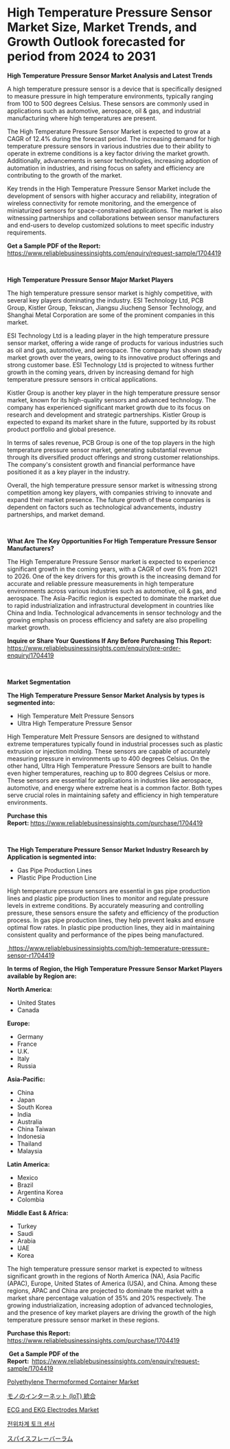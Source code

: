 <p><h1>High Temperature Pressure Sensor Market Size, Market Trends, and Growth Outlook forecasted for period from 2024 to 2031</h1></p><p><strong>High Temperature Pressure Sensor Market Analysis and Latest Trends</strong></p>
<p><p>A high temperature pressure sensor is a device that is specifically designed to measure pressure in high temperature environments, typically ranging from 100 to 500 degrees Celsius. These sensors are commonly used in applications such as automotive, aerospace, oil & gas, and industrial manufacturing where high temperatures are present.</p><p>The High Temperature Pressure Sensor Market is expected to grow at a CAGR of 12.4% during the forecast period. The increasing demand for high temperature pressure sensors in various industries due to their ability to operate in extreme conditions is a key factor driving the market growth. Additionally, advancements in sensor technologies, increasing adoption of automation in industries, and rising focus on safety and efficiency are contributing to the growth of the market.</p><p>Key trends in the High Temperature Pressure Sensor Market include the development of sensors with higher accuracy and reliability, integration of wireless connectivity for remote monitoring, and the emergence of miniaturized sensors for space-constrained applications. The market is also witnessing partnerships and collaborations between sensor manufacturers and end-users to develop customized solutions to meet specific industry requirements.</p></p>
<p><strong>Get a Sample PDF of the Report:&nbsp;</strong> <a href="https://www.reliablebusinessinsights.com/enquiry/request-sample/1704419">https://www.reliablebusinessinsights.com/enquiry/request-sample/1704419</a></p>
<p>&nbsp;</p>
<p><strong>High Temperature Pressure Sensor Major Market Players</strong></p>
<p><p>The high temperature pressure sensor market is highly competitive, with several key players dominating the industry. ESI Technology Ltd, PCB Group, Kistler Group, Tekscan, Jiangsu Jiucheng Sensor Technology, and Shanghai Metal Corporation are some of the prominent companies in this market.</p><p>ESI Technology Ltd is a leading player in the high temperature pressure sensor market, offering a wide range of products for various industries such as oil and gas, automotive, and aerospace. The company has shown steady market growth over the years, owing to its innovative product offerings and strong customer base. ESI Technology Ltd is projected to witness further growth in the coming years, driven by increasing demand for high temperature pressure sensors in critical applications.</p><p>Kistler Group is another key player in the high temperature pressure sensor market, known for its high-quality sensors and advanced technology. The company has experienced significant market growth due to its focus on research and development and strategic partnerships. Kistler Group is expected to expand its market share in the future, supported by its robust product portfolio and global presence.</p><p>In terms of sales revenue, PCB Group is one of the top players in the high temperature pressure sensor market, generating substantial revenue through its diversified product offerings and strong customer relationships. The company's consistent growth and financial performance have positioned it as a key player in the industry.</p><p>Overall, the high temperature pressure sensor market is witnessing strong competition among key players, with companies striving to innovate and expand their market presence. The future growth of these companies is dependent on factors such as technological advancements, industry partnerships, and market demand.</p></p>
<p>&nbsp;</p>
<p><strong>What Are The Key Opportunities For High Temperature Pressure Sensor Manufacturers?</strong></p>
<p><p>The High Temperature Pressure Sensor market is expected to experience significant growth in the coming years, with a CAGR of over 6% from 2021 to 2026. One of the key drivers for this growth is the increasing demand for accurate and reliable pressure measurements in high temperature environments across various industries such as automotive, oil & gas, and aerospace. The Asia-Pacific region is expected to dominate the market due to rapid industrialization and infrastructural development in countries like China and India. Technological advancements in sensor technology and the growing emphasis on process efficiency and safety are also propelling market growth.</p></p>
<p><strong>Inquire or Share Your Questions If Any Before Purchasing This Report:</strong> <a href="https://www.reliablebusinessinsights.com/enquiry/pre-order-enquiry/1704419">https://www.reliablebusinessinsights.com/enquiry/pre-order-enquiry/1704419</a></p>
<p>&nbsp;</p>
<p><strong>Market Segmentation</strong></p>
<p><strong>The High Temperature Pressure Sensor Market Analysis by types is segmented into:</strong></p>
<p><ul><li>High Temperature Melt Pressure Sensors</li><li>Ultra High Temperature Pressure Sensor</li></ul></p>
<p><p>High Temperature Melt Pressure Sensors are designed to withstand extreme temperatures typically found in industrial processes such as plastic extrusion or injection molding. These sensors are capable of accurately measuring pressure in environments up to 400 degrees Celsius. On the other hand, Ultra High Temperature Pressure Sensors are built to handle even higher temperatures, reaching up to 800 degrees Celsius or more. These sensors are essential for applications in industries like aerospace, automotive, and energy where extreme heat is a common factor. Both types serve crucial roles in maintaining safety and efficiency in high temperature environments.</p></p>
<p><strong>Purchase this Report:&nbsp;</strong><a href="https://www.reliablebusinessinsights.com/purchase/1704419">https://www.reliablebusinessinsights.com/purchase/1704419</a></p>
<p>&nbsp;</p>
<p><strong>The High Temperature Pressure Sensor Market Industry Research by Application is segmented into:</strong></p>
<p><ul><li>Gas Pipe Production Lines</li><li>Plastic Pipe Production Line</li></ul></p>
<p><p>High temperature pressure sensors are essential in gas pipe production lines and plastic pipe production lines to monitor and regulate pressure levels in extreme conditions. By accurately measuring and controlling pressure, these sensors ensure the safety and efficiency of the production process. In gas pipe production lines, they help prevent leaks and ensure optimal flow rates. In plastic pipe production lines, they aid in maintaining consistent quality and performance of the pipes being manufactured.</p></p>
<p><a href="https://www.reliablebusinessinsights.com/high-temperature-pressure-sensor-r1704419">&nbsp;https://www.reliablebusinessinsights.com/high-temperature-pressure-sensor-r1704419</a></p>
<p><strong>In terms of Region, the High Temperature Pressure Sensor Market Players available by Region are:</strong></p>
<p>
    <p> <strong> North America: </strong>
        <ul>
            <li>United States</li>
            <li>Canada</li>
        </ul>
        </p> 
    <p> <strong> Europe: </strong>
        <ul>
            <li>Germany</li>
            <li>France</li>
            <li>U.K.</li>
            <li>Italy</li>
            <li>Russia</li>
        </ul>
        </p> 
    <p> <strong> Asia-Pacific: </strong>
        <ul>
            <li>China</li>
            <li>Japan</li>
            <li>South Korea</li>
            <li>India</li>
            <li>Australia</li>
            <li>China Taiwan</li>
            <li>Indonesia</li>
            <li>Thailand</li>
            <li>Malaysia</li>
        </ul>
        </p> 
    <p> <strong> Latin America: </strong>
        <ul>
            <li>Mexico</li>
            <li>Brazil</li>
            <li>Argentina Korea</li>
            <li>Colombia</li>
        </ul>
        </p> 
    <p> <strong> Middle East & Africa: </strong>
        <ul>
            <li>Turkey</li>
            <li>Saudi</li>
            <li>Arabia</li>
            <li>UAE</li>
            <li>Korea</li>
        </ul>
    </p>
    </p>
<p><p>The high temperature pressure sensor market is expected to witness significant growth in the regions of North America (NA), Asia Pacific (APAC), Europe, United States of America (USA), and China. Among these regions, APAC and China are projected to dominate the market with a market share percentage valuation of 35% and 20% respectively. The growing industrialization, increasing adoption of advanced technologies, and the presence of key market players are driving the growth of the high temperature pressure sensor market in these regions.</p></p>
<p><strong>Purchase this Report: </strong><a href="https://www.reliablebusinessinsights.com/purchase/1704419">https://www.reliablebusinessinsights.com/purchase/1704419</a></p>
<p>&nbsp;<strong>Get a Sample PDF of the Report:&nbsp;&nbsp;</strong><a href="https://www.reliablebusinessinsights.com/enquiry/request-sample/1704419">https://www.reliablebusinessinsights.com/enquiry/request-sample/1704419</a></p>
<p><strong></strong></p>
<p><p><a href="https://github.com/DeonteStanton2023/Market-Research-Report-List-1/blob/main/polyethylene-thermoformed-container-market.md">Polyethylene Thermoformed Container Market</a></p><p><a href="https://medium.com/@bl2501989/%E3%82%A4%E3%83%B3%E3%82%BF%E3%83%BC%E3%83%8D%E3%83%83%E3%83%88-%E3%82%AA%E3%83%96-%E3%82%B7%E3%83%B3%E3%82%B0%E3%82%B9-iot-%E3%82%A4%E3%83%B3%E3%83%86%E3%82%B0%E3%83%AC%E3%83%BC%E3%82%B7%E3%83%A7%E3%83%B3%E5%B8%82%E5%A0%B4%E3%81%AE%E6%B4%9E%E5%AF%9F-%E5%B8%82%E5%A0%B4%E5%8B%95%E5%90%91-%E6%88%90%E9%95%B7-2024%E5%B9%B4%E3%81%8B%E3%82%892031%E5%B9%B4%E3%81%BE%E3%81%A7%E3%81%AE%E4%BA%88%E6%B8%AC-bb393e5752fc">モノのインターネット (IoT) 統合</a></p><p><a href="https://github.com/cameroneffertz/Market-Research-Report-List-1/blob/main/ecg-and-ekg-electrodes-market.md">ECG and EKG Electrodes Market</a></p><p><a href="https://medium.com/@axintepreda1/%ED%8F%AC%ED%85%90%EC%85%94%EB%AF%B8%ED%84%B0-%ED%86%A0%ED%81%AC-%EC%84%BC%EC%84%9C-%EC%8B%9C%EC%9E%A5-%EC%A1%B0%EC%82%AC-%EB%B3%B4%EA%B3%A0%EC%84%9C-2024%EB%85%84%EB%B6%80%ED%84%B0-2031%EB%85%84%EA%B9%8C%EC%A7%80%EC%9D%98-%EC%97%AD%EC%82%AC%EC%99%80-%EC%98%88%EC%B8%A1-043fc57b4830">전위차계 토크 센서</a></p><p><a href="https://github.com/pepo3k/Market-Research-Report-List-2/blob/main/7527415124902.md">スパイスフレーバーラム</a></p></p>
